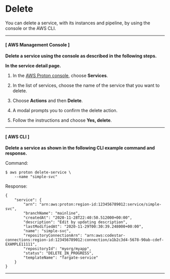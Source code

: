 # Delete<a name="ug-svc-delete"></a>

You can delete a service, with its instances and pipeline, by using the console or the AWS CLI\.

------
#### [ AWS Management Console ]

**Delete a service using the console as described in the following steps\.**

**In the service detail page\.**

1. In the [AWS Proton console](https://console.aws.amazon.com/proton/), choose **Services**\.

1. In the list of services, choose the name of the service that you want to delete\.

1. Choose **Actions** and then **Delete**\.

1. A modal prompts you to confirm the delete action\.

1. Follow the instructions and choose **Yes, delete**\.

------
#### [ AWS CLI ]

**Delete a service as shown in the following CLI example command and response\.**

Command:

```
$ aws proton delete-service \
    --name "simple-svc"
```

Response:

```
{
    "service": {
        "arn": "arn:aws:proton:region-id:123456789012:service/simple-svc",
        "branchName": "mainline",
        "createdAt": "2020-11-28T22:40:50.512000+00:00",
        "description": "Edit by updating description",
        "lastModifiedAt": "2020-11-29T00:30:39.248000+00:00",
        "name": "simple-svc",
        "repositoryConnectionArn": "arn:aws:codestar-connections:region-id:123456789012:connection/a1b2c3d4-5678-90ab-cdef-EXAMPLE11111",
        "repositoryId": "myorg/myapp",
        "status": "DELETE_IN_PROGRESS",
        "templateName": "fargate-service"
    }
}
```

------